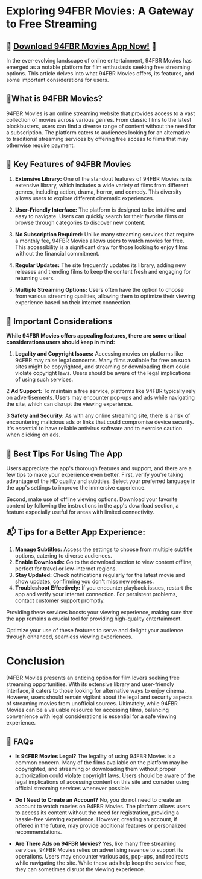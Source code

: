 #  Exploring 94FBR Movies: A Gateway to Free Streaming

## 🎉 [Download 94FBR Movies App Now!](https://94fbr.io/94fbr-new-movie/) 🎉

In the ever-evolving landscape of online entertainment, 94FBR Movies has emerged as a notable platform for film enthusiasts seeking free streaming options. This article delves into what 94FBR Movies offers, its features, and some important considerations for users.

## 🎉What is 94FBR Movies?
94FBR Movies is an online streaming website that provides access to a vast collection of movies across various genres. From classic films to the latest blockbusters, users can find a diverse range of content without the need for a subscription. The platform caters to audiences looking for an alternative to traditional streaming services by offering free access to films that may otherwise require payment.

## 📌 Key Features of 94FBR Movies

1. **Extensive Library:** One of the standout features of 94FBR Movies is its extensive library, which includes a wide variety of films from different genres, including action, drama, horror, and comedy. This diversity allows users to explore different cinematic experiences.

2. **User-Friendly Interface:** The platform is designed to be intuitive and easy to navigate. Users can quickly search for their favorite films or browse through categories to discover new content.

3. **No Subscription Required:** Unlike many streaming services that require a monthly fee, 94FBR Movies allows users to watch movies for free. This accessibility is a significant draw for those looking to enjoy films without the financial commitment.

4. **Regular Updates:**  The site frequently updates its library, adding new releases and trending films to keep the content fresh and engaging for returning users.

5. **Multiple Streaming Options:** Users often have the option to choose from various streaming qualities, allowing them to optimize their viewing experience based on their internet connection.

## 🚀  Important Considerations

**While 94FBR Movies offers appealing features, there are some critical considerations users should keep in mind:**

1. **Legality and Copyright Issues:** Accessing movies on platforms like 94FBR may raise legal concerns. Many films available for free on such sites might be copyrighted, and streaming or downloading them could violate copyright laws. Users should be aware of the legal implications of using such services.

2 **Ad Support:** To maintain a free service, platforms like 94FBR typically rely on advertisements. Users may encounter pop-ups and ads while navigating the site, which can disrupt the viewing experience.

3 **Safety and Security:** As with any online streaming site, there is a risk of encountering malicious ads or links that could compromise device security. It's essential to have reliable antivirus software and to exercise caution when clicking on ads.


## 🔧 Best Tips For Using The App

Users appreciate the app's thorough features and support, and there are a few tips to make your experience even better. First, verify you're taking advantage of the HD quality and subtitles. Select your preferred language in the app's settings to improve the immersive experience.

Second, make use of offline viewing options. Download your favorite content by following the instructions in the app's download section, a feature especially useful for areas with limited connectivity.

## 📬 Tips for a Better App Experience:

1. **Manage Subtitles:** Access the settings to choose from multiple subtitle options, catering to diverse audiences.
2. **Enable Downloads:** Go to the download section to view content offline, perfect for travel or low-internet regions.
3. **Stay Updated:** Check notifications regularly for the latest movie and show updates, confirming you don't miss new releases.
4. **Troubleshoot Effectively:** If you encounter playback issues, restart the app and verify your internet connection. For persistent problems, contact customer support promptly.

Providing these services boosts your viewing experience, making sure that the app remains a crucial tool for providing high-quality entertainment.

Optimize your use of these features to serve and delight your audience through enhanced, seamless viewing experiences.

# Conclusion
94FBR Movies presents an enticing option for film lovers seeking free streaming opportunities. With its extensive library and user-friendly interface, it caters to those looking for alternative ways to enjoy cinema. However, users should remain vigilant about the legal and security aspects of streaming movies from unofficial sources. Ultimately, while 94FBR Movies can be a valuable resource for accessing films, balancing convenience with legal considerations is essential for a safe viewing experience.

## 📝 FAQs

- **Is 94FBR Movies Legal?**
The legality of using 94FBR Movies is a common concern. Many of the films available on the platform may be copyrighted, and streaming or downloading them without proper authorization could violate copyright laws. Users should be aware of the legal implications of accessing content on this site and consider using official streaming services whenever possible.
- **Do I Need to Create an Account?**
No, you do not need to create an account to watch movies on 94FBR Movies. The platform allows users to access its content without the need for registration, providing a hassle-free viewing experience. However, creating an account, if offered in the future, may provide additional features or personalized recommendations.

- **Are There Ads on 94FBR Movies?**
Yes, like many free streaming services, 94FBR Movies relies on advertising revenue to support its operations. Users may encounter various ads, pop-ups, and redirects while navigating the site. While these ads help keep the service free, they can sometimes disrupt the viewing experience.
